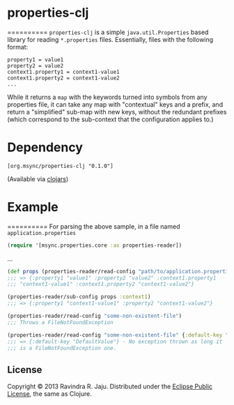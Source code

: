 # properties-clj
==========
`properties-clj` is a simple `java.util.Properties` based library for reading `*.properties` files. Essentially, files with the following format:

    property1 = value1
    property2 = value2
    context1.property1 = context1-value1
    context1.property2 = context1-value2
    ...

While it returns a `map` with the keywords turned into symbols from any properties file, it can take any map with "contextual" keys and a prefix, and return a "simplified" sub-map with new keys, without the redundant prefixes (which correspond to the sub-context that the configuration applies to.)

# Dependency
    [org.msync/properties-clj "0.1.0"]
(Available via [clojars](https://clojars.org/search?q=properties-clj))

# Example
==========
For parsing the above sample, in a file named `application.properties`

```clj
(require '[msync.properties.core :as properties-reader])
```
...
```clj
(def props (properties-reader/read-config "path/to/application.properties"))
;;; => {:property1 "value1" :property2 "value2" :context1.property1
;;; "context1-value1" :context1.property2 "context1-value2"}

(properties-reader/sub-config props :context1)
;;; => {:property1 "context1-value1" :property2 "context1-value2"}

(properties-reader/read-config "some-non-existent-file")
;;; Throws a FileNotFoundException

(properties-reader/read-config "some-non-existent-file" {:default-key "DefaultValue"})
;;; => {:default-key "DefaultValue"} - No exception thrown as long it
;;; is a FileNotFoundException one.
```

## License
Copyright &copy; 2013 Ravindra R. Jaju. Distributed under the [Eclipse Public License](http://www.eclipse.org/legal/epl-v10.html), the same as Clojure.
